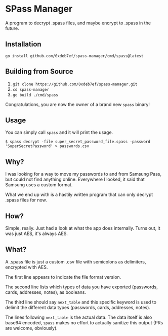 # SPass Manager
A program to decrypt .spass files, and maybe encrypt to .spass in the future.

## Installation
`go install github.com/0xdeb7ef/spass-manager/cmd/spass@latest`

## Building from Source
1. `git clone https://github.com/0xdeb7ef/spass-manager.git`
2. `cd spass-manager`
3. `go build ./cmd/spass`

Congratulations, you are now the owner of a brand new `spass` binary!

## Usage
You can simply call `spass` and it will print the usage.

```console
$ spass decrypt -file super_secret_password_file.spass -password 'SuperSecretPassword' > passwords.csv
```

## Why?
I was looking for a way to move my passwords to and from Samsung Pass, but could not find anything online. Everywhere I looked, it said that Samsung uses a custom format.

What we end up with is a hastily written program that can only decrypt .spass files for now.

## How?
Simple, really. Just had a look at what the app does internally. Turns out, it was just AES, it's always AES.

## What?
A .spass file is just a custom .csv file with semicolons as delimiters, encrypted with AES.

The first line appears to indicate the file format version.

The second line lists which types of data you have exported (passwords, cards, addresses, notes), as booleans.

The third line should say `next_table` and this specific keyword is used to delimit the different data types (passwords, cards, addresses, notes).

The lines following `next_table` is the actual data. The data itself is also base64 encoded, `spass` makes no effort to actually sanitize this output (PRs are welcome, obviously).
